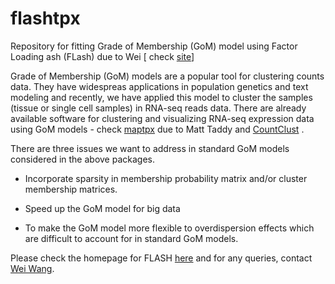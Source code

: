 # flashtpx

Repository for fitting Grade of Membership (GoM) model using Factor Loading ash (FLash) due to Wei [ check [site](https://kkdey.github.io/flashtpx)]

Grade of Membership (GoM) models are a popular tool for clustering counts data. They have widespreas applications in population genetics and text modeling and recently, we have applied this model to cluster the samples (tissue or single cell samples) in RNA-seq reads data. There are already available software for clustering and visualizing RNA-seq expression data using GoM models - check [maptpx](https://cran.r-project.org/web/packages/maptpx/index.html) due to Matt Taddy and [CountClust](https://www.bioconductor.org/packages/3.3/bioc/html/CountClust.html) .

There are three issues we want to address in standard GoM models considered in the above packages.

- Incorporate sparsity in membership probability matrix and/or cluster membership matrices.

- Speed up the GoM model for big data

- To make the GoM model more flexible to overdispersion effects which are difficult to account for in standard GoM models.

Please check the homepage for FLASH [here](https://github.com/stephens999/ashr) and for any queries, contact [Wei Wang](https://github.com/NKweiwang).

